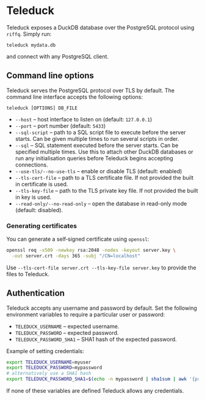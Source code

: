 Teleduck
========

Teleduck exposes a DuckDB database over the PostgreSQL protocol using `riffq`.
Simply run:

```
teleduck mydata.db
```

and connect with any PostgreSQL client.

## Command line options

Teleduck serves the PostgreSQL protocol over TLS by default. The command
line interface accepts the following options:

```
teleduck [OPTIONS] DB_FILE
```

* `--host` – host interface to listen on (default: `127.0.0.1`)
* `--port` – port number (default: `5433`)
* `--sql-script` – path to a SQL script file to execute before the server starts.
  Can be given multiple times to run several scripts in order.
* `--sql` – SQL statement executed before the server starts. Can be specified
  multiple times. Use this to attach other DuckDB databases or run any
  initialisation queries before Teleduck begins accepting connections.
* `--use-tls/--no-use-tls` – enable or disable TLS (default: enabled)
* `--tls-cert-file` – path to a TLS certificate file. If not provided the built
  in certificate is used.
* `--tls-key-file` – path to the TLS private key file. If not provided the built
  in key is used.
* `--read-only/--no-read-only` – open the database in read-only mode
  (default: disabled).

### Generating certificates

You can generate a self‑signed certificate using `openssl`:

```bash
openssl req -x509 -newkey rsa:2048 -nodes -keyout server.key \
  -out server.crt -days 365 -subj "/CN=localhost"
```

Use `--tls-cert-file server.crt --tls-key-file server.key` to provide the files
to Teleduck.

## Authentication

Teleduck accepts any username and password by default.  Set the following
environment variables to require a particular user or password:

* `TELEDUCK_USERNAME` – expected username.
* `TELEDUCK_PASSWORD` – expected password.
* `TELEDUCK_PASSWORD_SHA1` – SHA1 hash of the expected password.

Example of setting credentials:

```bash
export TELEDUCK_USERNAME=myuser
export TELEDUCK_PASSWORD=mypassword
# alternatively use a SHA1 hash
export TELEDUCK_PASSWORD_SHA1=$(echo -n mypassword | sha1sum | awk '{print $1}')
```

If none of these variables are defined Teleduck allows any credentials.
